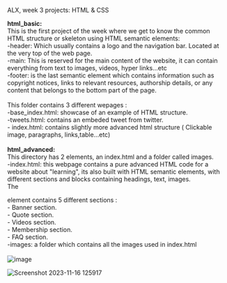ALX, week 3 projects: HTML & CSS <br> 

<strong>html_basic:</strong> <br> 
This is the first project of the week where we get to know the common HTML structure or skeleton using HTML semantic elements:  <br> 
      -header: Which usually contains a logo and the navigation bar. Located at the very top of the web page. <br> 
      -main: This is reserved for the main content of the website, it can contain everything from text to images, videos, hyper links...etc <br> 
      -footer: is the last semantic element which contains information such as copyright notices, links to relevant resources, authorship details, or any content that belongs to the bottom part of the page. <br> 
       <br> 
This folder contains 3 different wepages :  <br> 
      -base_index.html: showcase of an example of HTML structure. <br> 
      -tweets.html: contains an embeded tweet from twitter. <br> 
      - index.html: contains slightly more advanced html structure ( Clickable image, paragraphs, links,table...etc) <br> 
       <br> 
<strong>html_advanced:</strong> <br> 
This directory has 2 elements, an index.html and a folder called images. <br> 
      -index.html: this webpage contains a pure advanced HTML code for a website about "learning", its also built with HTML semantic elements, with different sections and blocks containing headings, text, images. <br> 
       The <main></main> element contains 5 different sections :  <br> 
                - Banner section. <br> 
                - Quote section. <br> 
                - Videos section. <br> 
                - Membership section. <br> 
                - FAQ section. <br> 
      -images: a folder which contains all the images used in index.html <br> 
       <br> 
![image](https://github.com/Seemow/alx_html_css/assets/129432903/8001bd70-3515-41c2-b27b-e15a30848078)

![Screenshot 2023-11-16 125917](https://github.com/Seemow/alx_html_css/assets/129432903/baa79fc4-d3d3-4534-a64a-c34d201a2260)
